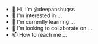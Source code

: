 - 👋 Hi, I’m @deepanshuqss
- 👀 I’m interested in ...
- 🌱 I’m currently learning ...
- 💞️ I’m looking to collaborate on ...
- 📫 How to reach me ...

<!---
deepanshuqss/deepanshuqss is a ✨ special ✨ repository because its `README.md` (this file) appears on your GitHub profile.
You can click the Preview link to take a look at your changes.
--->
